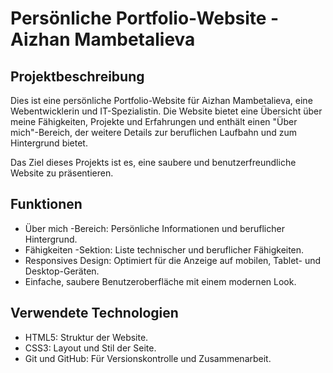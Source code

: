 # Persönliche Portfolio-Website - Aizhan Mambetalieva

## Projektbeschreibung
Dies ist eine persönliche Portfolio-Website für Aizhan Mambetalieva, eine Webentwicklerin und IT-Spezialistin. Die Website bietet eine Übersicht über meine Fähigkeiten, Projekte und Erfahrungen und enthält einen "Über mich"-Bereich, der weitere Details zur beruflichen Laufbahn und zum Hintergrund bietet.

Das Ziel dieses Projekts ist es, eine saubere und benutzerfreundliche Website zu präsentieren.

## Funktionen
- Über mich -Bereich: Persönliche Informationen und beruflicher Hintergrund.
- Fähigkeiten -Sektion: Liste technischer und beruflicher Fähigkeiten.
- Responsives Design: Optimiert für die Anzeige auf mobilen, Tablet- und Desktop-Geräten.
- Einfache, saubere Benutzeroberfläche mit einem modernen Look.

## Verwendete Technologien
- HTML5: Struktur der Website.
- CSS3: Layout und Stil der Seite.
- Git und GitHub: Für Versionskontrolle und Zusammenarbeit.
